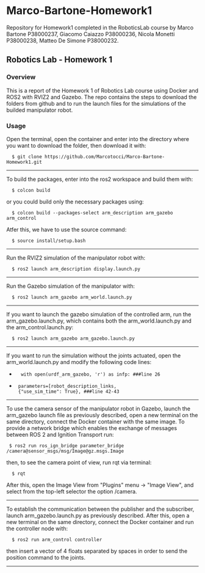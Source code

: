 # Marco-Bartone-Homework1
Repository for Homework1 completed in the RoboticsLab course by Marco Bartone P38000237, Giacomo Caiazzo P38000236, Nicola Monetti P38000238, Matteo De Simone P38000232.

## Robotics Lab - Homework 1

### Overview
This is a report of the Homework 1 of Robotics Lab course using Docker and ROS2 with RVIZ2 and Gazebo. The repo contains the steps to download the folders from github and to run the launch files for the simulations of the builded manipulator robot.

### Usage

Open the terminal, open the container and enter into the directory where you want to download the folder, then download it with:

      $ git clone https://github.com/Marcotocci/Marco-Bartone-Homework1.git

-------------------------------

To build the packages, enter into the ros2 workspace and build them with:

      $ colcon build

or you could build only the necessary packages using:

      $ colcon build --packages-select arm_description arm_gazebo arm_control

Atfer this, we have to use the source command:

      $ source install/setup.bash

-------------------------------

Run the RVIZ2 simulation of the manipulator robot with:

      $ ros2 launch arm_description display.launch.py

--------------------------------

Run the Gazebo simulation of the manipulator with:

      $ ros2 launch arm_gazebo arm_world.launch.py

--------------------------------

If you want to launch the gazebo simulation of the controlled arm, run the arm_gazebo.launch.py, which contains both the arm_world.launch.py and the arm_control.launch.py:

      $ ros2 launch arm_gazebo arm_gazebo.launch.py

--------------------------------

If you want to run the simulation without the joints actuated, open the arm_world.launch.py and modify the following code lines:

-       with open(urdf_arm_gazebo, 'r') as infp: ###line 26
-      parameters=[robot_description_links,
       {"use_sim_time": True}, ###line 42-43

--------------------------------

To use the camera sensor of the manipulator robot in Gazebo, launch the arm_gazebo launch file as previously described, open a new terminal on the same directory, connect the Docker container with the same image. To provide a network bridge which enables the exchange of messages between ROS 2 and Ignition Transport run:

     $ ros2 run ros_ign_bridge parameter_bridge /camera@sensor_msgs/msg/Image@gz.msgs.Image 

then, to see the camera point of view, run rqt via terminal:

      $ rqt

After this, open the Image View from "Plugins" menu -> "Image View", and select from the top-left selector the option /camera.

--------------------------------

To establish the communication between the publisher and the subscriber, launch arm_gazebo.launch.py as previously described. After this, open a new terminal on the same directory, connect the Docker container and run the controller node with:

      $ ros2 run arm_control controller

then insert a vector of 4 floats separated by spaces in order to send the position command to the joints.

--------------------------------
